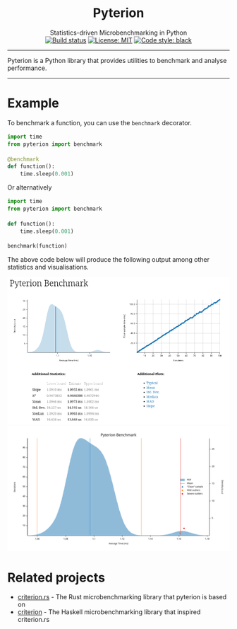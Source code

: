 <h1 align="center">Pyterion</h1>
<div align="center">Statistics-driven Microbenchmarking in Python</div>

<div align="center">
<a href="https://github.com/dignissimus/pyterion"><img alt="Build status" src="https://github.com/dignissimus/pyterion/actions/workflows/CI.yml/badge.svg"></a>
<a href="https://github.com/psf/black/blob/main/LICENSE"><img alt="License: MIT" src="https://black.readthedocs.io/en/stable/_static/license.svg"></a>
<a href="https://github.com/psf/black"><img alt="Code style: black" src="https://img.shields.io/badge/code%20style-black-000000.svg"></a>
</div>

-----

Pyterion is a Python library that provides utilities to benchmark and analyse performance.

------

# Example
To benchmark a function, you can use the `benchmark` decorator.

```python
import time
from pyterion import benchmark

@benchmark
def function():
    time.sleep(0.001)
```
Or alternatively
```python
import time
from pyterion import benchmark

def function():
    time.sleep(0.001)

benchmark(function)
```

The above code below will produce the following output among other statistics and visualisations.

![Example Benchmark](docs/images/example-benchmark.png)
![Example Benchmark](docs/images/example-benchmark-pdf.svg)

# Related projects
* [criterion.rs](https://github.com/bheisler/criterion.rs) - The Rust microbenchmarking library that pyterion is based on
* [criterion](http://www.serpentine.com/criterion/) - The Haskell microbenchmarking library that inspired criterion.rs
